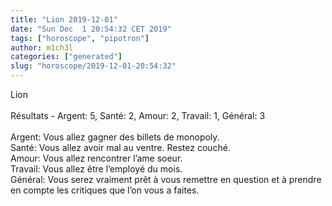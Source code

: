 ```yaml
---
title: "Lion 2019-12-01"
date: "Sun Dec  1 20:54:32 CET 2019"
tags: ["horoscope", "pipotron"]
author: m1ch3l
categories: ["generated"]
slug: "horoscope/2019-12-01-20:54:32"
---
```


Lion<br>
<br>
Résultats - Argent: 5, Santé: 2, Amour: 2, Travail: 1, Général: 3<br>
<br>
Argent:  Vous allez gagner des billets de monopoly. <br>
Santé:   Vous allez avoir mal au ventre. Restez couché.<br>
Amour:   Vous allez rencontrer l’ame soeur. <br>
Travail: Vous allez être l’employé du mois. <br>
Général: Vous serez vraiment prêt à vous remettre en question et à prendre en compte les critiques que l’on vous a faites.<br>
